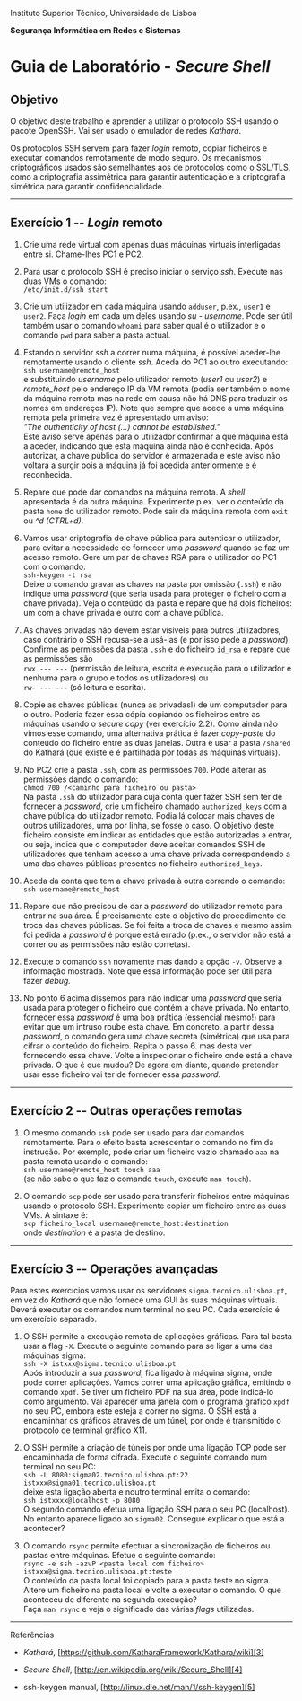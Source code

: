 Instituto Superior Técnico, Universidade de Lisboa

**Segurança Informática em Redes e Sistemas**

# Guia de Laboratório - *Secure Shell*

## Objetivo

O objetivo deste trabalho é aprender a utilizar o protocolo SSH usando o pacote OpenSSH.
Vai ser usado o emulador de redes *Kathará*.

Os protocolos SSH servem para fazer *login* remoto, copiar ficheiros e executar comandos remotamente de modo seguro.
Os mecanismos criptográficos usados são semelhantes aos de protocolos como o SSL/TLS, como a criptografia assimétrica para garantir autenticação e a criptografia simétrica para garantir confidencialidade.

---

## Exercício 1 -- *Login* remoto

1. Crie uma rede virtual com apenas duas máquinas virtuais interligadas entre si.
Chame-lhes PC1 e PC2.

2. Para usar o protocolo SSH é preciso iniciar o serviço *ssh*.
Execute nas duas VMs o comando:  
`/etc/init.d/ssh start`

3. Crie um utilizador em cada máquina usando `adduser`, p.ex., `user1` e `user2`.
Faça *login* em cada um deles usando *su - username*.
Pode ser útil também usar o comando `whoami` para saber qual é o utilizador e o comando `pwd` para saber a pasta actual.

4. Estando o servidor *ssh* a correr numa máquina, é possível aceder-lhe remotamente usando o cliente *ssh*.
Aceda do PC1 ao outro executando:  
`ssh username@remote_host`  
e substituindo *username* pelo utilizador remoto (*user1* ou *user2*) e *remote_host* pelo endereço IP da VM remota (podia ser também o nome da máquina remota mas na rede em causa não há DNS para traduzir os nomes em endereços IP).
Note que sempre que acede a uma máquina remota pela primeira vez é apresentado um aviso:  
*"The authenticity of host (...) cannot be established."*  
Este aviso serve apenas para o utilizador confirmar a que máquina está a aceder, indicando que esta máquina ainda não é conhecida.
Após autorizar, a chave pública do servidor é armazenada e este aviso não voltará a surgir pois a máquina já foi acedida anteriormente e é reconhecida.

5. Repare que pode dar comandos na máquina remota.
A *shell* apresentada é da outra máquina.
Experimente p.ex. ver o conteúdo da pasta `home` do utilizador remoto.
Pode sair da máquina remota com `exit` ou *\^d (CTRL+d)*.

6. Vamos usar criptografia de chave pública para autenticar o utilizador, para evitar a necessidade de fornecer uma *password* quando se faz um acesso remoto.
Gere um par de chaves RSA para o utilizador do PC1 com o comando:  
`ssh-keygen -t rsa`  
Deixe o comando gravar as chaves na pasta por omissão (`.ssh`) e não indique uma *password* (que seria usada para proteger o ficheiro com a chave privada).
Veja o conteúdo da pasta e repare que há dois ficheiros: um com a chave privada e outro com a chave pública.

7. As chaves privadas não devem estar visíveis para outros utilizadores, caso contrário o SSH recusa-se a usá-las (e por isso pede a *password*).
Confirme as permissões da pasta `.ssh` e do ficheiro `id_rsa` e repare que as permissões são  
`rwx --- ---` (permissão de leitura, escrita e execução para o utilizador e nenhuma para o grupo e todos os utilizadores) ou  
`rw- --- ---` (só leitura e escrita).

8. Copie as chaves públicas (nunca as privadas!) de um computador para o outro.
Poderia fazer essa cópia copiando os ficheiros entre as máquinas usando o *secure copy* (ver exercício 2.2).
Como ainda não vimos esse comando, uma alternativa prática é fazer *copy-paste* do conteúdo do ficheiro entre as duas janelas. Outra é usar a pasta `/shared` do Kathará (que existe e é partilhada por todas as máquinas virtuais).

9. No PC2 crie a pasta `.ssh`, com as permissões `700`.
Pode alterar as permissões dando o comando:  
`chmod 700 /<caminho para ficheiro ou pasta>`  
Na pasta `.ssh` do utilizador para cuja conta quer fazer SSH sem ter de fornecer a *password*, crie um ficheiro chamado `authorized_keys` com a chave pública do utilizador remoto. Podia lá colocar mais chaves de outros utilizadores, uma por linha, se fosse o caso.
O objetivo deste ficheiro consiste em indicar as entidades que estão autorizadas a entrar, ou  seja, indica que o computador deve aceitar comandos SSH de utilizadores que tenham acesso a uma chave privada correspondendo a uma das chaves públicas presentes no ficheiro `authorized_keys`.

10. Aceda da conta que tem a chave privada à outra correndo o comando:  
`ssh username@remote_host`

11. Repare que não precisou de dar a *password* do utilizador remoto para entrar na sua área.
É precisamente este o objetivo do procedimento de troca das chaves públicas.
Se foi feita a troca de chaves e mesmo assim foi pedida a *password* é porque está errado (p.ex., o servidor não está a correr ou as permissões não estão corretas).

12. Execute o comando `ssh` novamente mas dando a opção `-v`.
Observe a informação mostrada.
Note que essa informação pode ser útil para fazer *debug.*

13. No ponto 6 acima dissemos para não indicar uma *password* que seria usada para proteger o ficheiro que contém a chave privada. No entanto, fornecer essa *password* é uma boa prática (essencial mesmo!) para evitar que um intruso roube esta chave. Em concreto, a partir dessa *password*, o comando gera uma chave secreta (simétrica) que usa para cifrar o conteúdo do ficheiro. Repita o passo 6. mas desta ver fornecendo essa chave. Volte a inspecionar o ficheiro onde está a chave privada. O que é que mudou? De agora em diante, quando pretender usar esse ficheiro vai ter de fornecer essa *password*.

---

## Exercício 2 -- Outras operações remotas

1. O mesmo comando `ssh` pode ser usado para dar comandos remotamente.
Para o efeito basta acrescentar o comando no fim da instrução.
Por exemplo, pode criar um ficheiro vazio chamado `aaa` na pasta remota usando o comando:  
`ssh username@remote_host touch aaa`  
(se não sabe o que faz o comando `touch`, execute `man touch`).

2. O comando `scp` pode ser usado para transferir ficheiros entre máquinas usando o protocolo SSH.
Experimente copiar um ficheiro entre as duas VMs.
A sintaxe é:  
`scp ficheiro_local username@remote_host:destination`  
onde *destination* é a pasta de destino.

---

## Exercício 3 -- Operações avançadas

Para estes exercícios vamos usar os servidores `sigma.tecnico.ulisboa.pt`, em vez do *Kathará* que não fornece uma GUI às suas máquinas virtuais.
Deverá executar os comandos num terminal no seu PC.
Cada exercício é um exercício separado.

1. O SSH permite a execução remota de aplicações gráficas.
Para tal basta usar a flag `-X`.
Execute o seguinte comando para se ligar a uma das máquinas sigma:  
`ssh -X istxxx@sigma.tecnico.ulisboa.pt`  
Após introduzir a sua *password*, fica ligado à máquina sigma, onde pode correr aplicações. 
Vamos correr uma aplicação gráfica, emitindo o comando `xpdf`.
Se tiver um ficheiro PDF na sua área, pode indicá-lo como argumento.
Vai aparecer uma janela com o programa gráfico `xpdf` no seu PC, embora este esteja a correr no sigma.
O SSH está a encaminhar os gráficos através de um túnel, por onde é transmitido o protocolo de terminal gráfico X11.

2. O SSH permite a criação de túneis por onde uma ligação TCP pode ser encaminhada de forma cifrada.
Execute o seguinte comando num terminal no seu PC:  
`ssh -L 8080:sigma02.tecnico.ulisboa.pt:22 istxxx@sigma01.tecnico.ulisboa.pt`  
deixe esta ligação aberta e noutro terminal emita o comando:  
`ssh istxxxx@localhost -p 8080`  
O segundo comando efetua uma ligação SSH para o seu PC (localhost).
No entanto aparece ligado ao `sigma02`.
Consegue explicar o que está a acontecer?

3. O comando `rsync` permite efectuar a sincronização de ficheiros ou pastas entre máquinas. 
Efetue o seguinte comando:  
`rsync -e ssh -azvP <pasta local com ficheiro> istxxx@sigma.tecnico.ulisboa.pt:teste`  
O conteúdo da pasta local foi copiado para a pasta teste no sigma.
Altere um ficheiro na pasta local e volte a executar o comando.
O que aconteceu de diferente na segunda execução?  
Faça `man rsync` e veja o significado das várias *flags* utilizadas.

---

Referências

- *Kathará*, [https://github.com/KatharaFramework/Kathara/wiki][3]

- *Secure Shell*, [http://en.wikipedia.org/wiki/Secure_Shell][4]

- ssh-keygen manual, [http://linux.die.net/man/1/ssh-keygen][5]

  [3]: https://github.com/KatharaFramework/Kathara/wiki
  [4]: http://en.wikipedia.org/wiki/Secure_Shell
  [5]: http://linux.die.net/man/1/ssh-keygen
